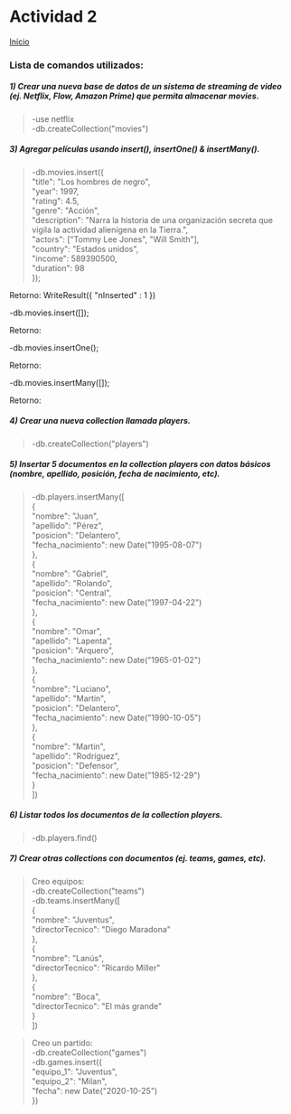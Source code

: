 # Actividad 2

[Inicio](README.md)

### Lista de comandos utilizados:

##### 1) Crear una nueva base de datos de un sistema de streaming de video (ej. Netflix, Flow, Amazon Prime) que permita almacenar movies.
> -use netflix  
  -db.createCollection("movies")

##### 3) Agregar películas usando insert(), insertOne() & insertMany().
> -db.movies.insert({  
    "title": "Los hombres de negro",  
    "year": 1997,  
    "rating": 4.5,  
    "genre": "Acción",  
    "description": "Narra la historia de una organización secreta que vigila la actividad alienígena en la Tierra.",  
    "actors": ["Tommy Lee Jones", "Will Smith"],  
    "country": "Estados unidos",  
    "income": 589390500,  
    "duration": 98  
  });
  
  Retorno: WriteResult({ "nInserted" : 1 })
  
  -db.movies.insert([]);  
  
  Retorno:
  
  -db.movies.insertOne();  
  
  Retorno: 
  
  -db.movies.insertMany([]);
  
  Retorno:

##### 4) Crear una nueva collection llamada players.
> -db.createCollection("players")

##### 5) Insertar 5 documentos en la collection players con datos básicos (nombre, apellido, posición, fecha de nacimiento, etc).
> -db.players.insertMany([  
	{  
	"nombre": "Juan",  
	"apellido": "Pérez",  
	"posicion":  "Delantero",  
	"fecha_nacimiento": new Date("1995-08-07")  
	},  
	{  
		"nombre": "Gabriel",  
		"apellido": "Rolando",  
		"posicion":  "Central",  
		"fecha_nacimiento": new Date("1997-04-22")  
	},  
	{  
		"nombre": "Omar",  
		"apellido": "Lapenta",  
		"posicion":  "Arquero",  
		"fecha_nacimiento": new Date("1965-01-02")  
	},  
	{  
		"nombre": "Luciano",  
		"apellido": "Martin",  
		"posicion":  "Delantero",  
		"fecha_nacimiento": new Date("1990-10-05")  
	},  
	{  
		"nombre": "Martin",  
		"apellido": "Rodríguez",  
		"posicion":  "Defensor",  
		"fecha_nacimiento": new Date("1985-12-29")  
	}  
])

##### 6) Listar todos los documentos de la collection players.
> -db.players.find()

##### 7) Crear otras collections con documentos (ej. teams, games, etc).

> Creo equipos:  
> -db.createCollection("teams")  
> -db.teams.insertMany([  
	{  
		"nombre": "Juventus",  
		"directorTecnico": "Diego Maradona"  
	},  
	{  
		"nombre": "Lanús",  
		"directorTecnico": "Ricardo Miller"  
	},  
	{  
		"nombre": "Boca",  
		"directorTecnico": "El más grande"  
	}  
])  

> Creo un partido:  
> -db.createCollection("games")  
> -db.games.insert({  
	"equipo_1": "Juventus",   
	"equipo_2": "Milan",  
	"fecha": new Date("2020-10-25")  
})
